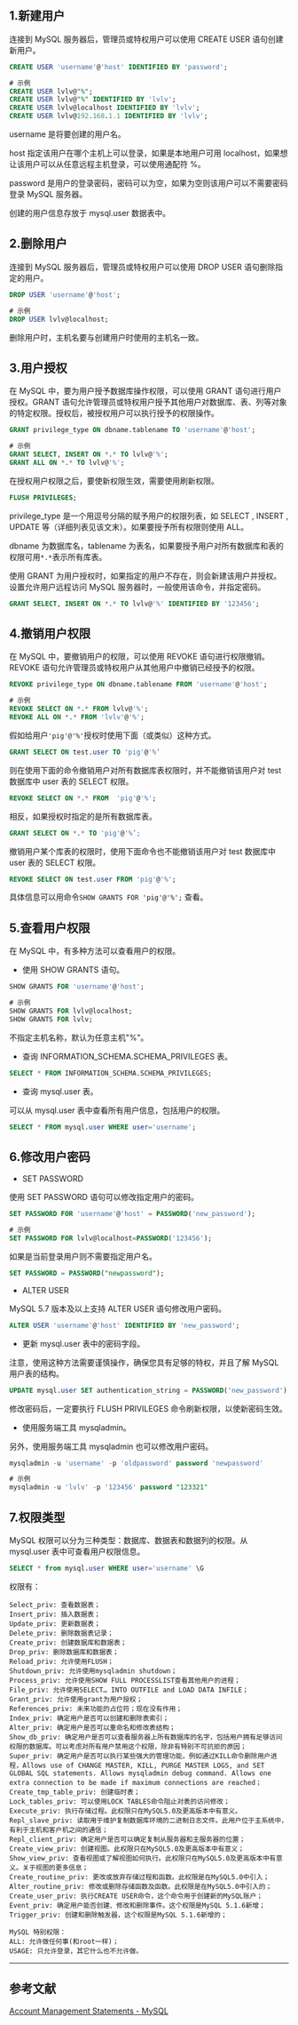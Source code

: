 ﻿## 1.新建用户
连接到 MySQL 服务器后，管理员或特权用户可以使用 CREATE USER 语句创建新用户。
```sql
CREATE USER 'username'@'host' IDENTIFIED BY 'password';

# 示例
CREATE USER lvlv@"%";
CREATE USER lvlv@"%" IDENTIFIED BY 'lvlv';
CREATE USER lvlv@localhost IDENTIFIED BY 'lvlv';
CREATE USER lvlv@192.168.1.1 IDENTIFIED BY 'lvlv';
```
username 是将要创建的用户名。

host 指定该用户在哪个主机上可以登录，如果是本地用户可用 localhost，如果想让该用户可以从任意远程主机登录，可以使用通配符 %。

password 是用户的登录密码，密码可以为空，如果为空则该用户可以不需要密码登录 MySQL 服务器。

创建的用户信息存放于 mysql.user 数据表中。
## 2.删除用户
连接到 MySQL 服务器后，管理员或特权用户可以使用 DROP USER 语句删除指定的用户。
```sql
DROP USER 'username'@'host';

# 示例
DROP USER lvlv@localhost;
```
删除用户时，主机名要与创建用户时使用的主机名一致。

## 3.用户授权
在 MySQL 中，要为用户授予数据库操作权限，可以使用 GRANT 语句进行用户授权。GRANT 语句允许管理员或特权用户授予其他用户对数据库、表、列等对象的特定权限。授权后，被授权用户可以执行授予的权限操作。
```sql
GRANT privilege_type ON dbname.tablename TO 'username'@'host';

# 示例
GRANT SELECT, INSERT ON *.* TO lvlv@'%';
GRANT ALL ON *.* TO lvlv@'%';
```
在授权用户权限之后，要使新权限生效，需要使用刷新权限。
```sql
FLUSH PRIVILEGES;
```
privilege_type 是一个用逗号分隔的赋予用户的权限列表，如 SELECT , INSERT , UPDATE 等（详细列表见该文末）。如果要授予所有权限则使用 ALL。

dbname 为数据库名，tablename 为表名，如果要授予用户对所有数据库和表的权限可用`*.*`表示所有库表。

使用 GRANT 为用户授权时，如果指定的用户不存在，则会新建该用户并授权。设置允许用户远程访问 MySQL 服务器时，一般使用该命令，并指定密码。
```sql
GRANT SELECT, INSERT ON *.* TO lvlv@'%' IDENTIFIED BY '123456';
```
## 4.撤销用户权限
在 MySQL 中，要撤销用户的权限，可以使用 REVOKE 语句进行权限撤销。REVOKE 语句允许管理员或特权用户从其他用户中撤销已经授予的权限。
```sql
REVOKE privilege_type ON dbname.tablename FROM 'username'@'host';

# 示例
REVOKE SELECT ON *.* FROM lvlv@'%';
REVOKE ALL ON *.* FROM 'lvlv'@'%';
```
假如给用户`'pig'@'%'`授权时使用下面（或类似）这种方式。
```sql
GRANT SELECT ON test.user TO 'pig'@'%’
```
则在使用下面的命令撤销用户对所有数据库表权限时，并不能撤销该用户对 test 数据库中 user 表的 SELECT 权限。
```sql
REVOKE SELECT ON *.* FROM  'pig'@'%';
```
相反，如果授权时指定的是所有数据库表。
```sql
GRANT SELECT ON *.* TO 'pig'@'%’;
```
撤销用户某个库表的权限时，使用下面命令也不能撤销该用户对 test 数据库中 user 表的 SELECT 权限。
```sql
REVOKE SELECT ON test.user FROM 'pig'@'%';
```
具体信息可以用命令`SHOW GRANTS FOR 'pig'@'%';` 查看。

## 5.查看用户权限
在 MySQL 中，有多种方法可以查看用户的权限。

- 使用 SHOW GRANTS 语句。
```sql
SHOW GRANTS FOR 'username'@'host';

# 示例
SHOW GRANTS FOR lvlv@localhost;
SHOW GRANTS FOR lvlv;
```
不指定主机名称，默认为任意主机"%"。

- 查询 INFORMATION_SCHEMA.SCHEMA_PRIVILEGES 表。
```sql
SELECT * FROM INFORMATION_SCHEMA.SCHEMA_PRIVILEGES;
```
- 查询 mysql.user 表。

可以从 mysql.user 表中查看所有用户信息，包括用户的权限。
```sql
SELECT * FROM mysql.user WHERE user='username';
```
## 6.修改用户密码
- SET PASSWORD

使用 SET PASSWORD 语句可以修改指定用户的密码。
```sql
SET PASSWORD FOR 'username'@'host' = PASSWORD('new_password');

# 示例
SET PASSWORD FOR lvlv@localhost=PASSWORD('123456');
```
如果是当前登录用户则不需要指定用户名。
```sql
SET PASSWORD = PASSWORD("newpassword");
```

- ALTER USER

MySQL 5.7 版本及以上支持 ALTER USER 语句修改用户密码。
```sql
ALTER USER 'username'@'host' IDENTIFIED BY 'new_password';
```
- 更新 mysql.user 表中的密码字段。

注意，使用这种方法需要谨慎操作，确保您具有足够的特权，并且了解 MySQL 用户表的结构。
```sql
UPDATE mysql.user SET authentication_string = PASSWORD('new_password') WHERE user = 'username' AND host = 'host';
```
修改密码后，一定要执行 FLUSH PRIVILEGES 命令刷新权限，以使新密码生效。

- 使用服务端工具 mysqladmin。

另外，使用服务端工具 mysqladmin 也可以修改用户密码。
```sql
mysqladmin -u 'username' -p 'oldpassword' password 'newpassword'

# 示例
mysqladmin -u 'lvlv' -p '123456' password "123321"
```
## 7.权限类型
MySQL 权限可以分为三种类型：数据库、数据表和数据列的权限。从 mysql.user 表中可查看用户权限信息。
```sql
SELECT * from mysql.user WHERE user='username' \G
```
权限有：
```
Select_priv: 查看数据表；
Insert_priv: 插入数据表；
Update_priv: 更新数据表；
Delete_priv: 删除数据表记录；
Create_priv: 创建数据库和数据表；
Drop_priv: 删除数据库和数据表；
Reload_priv: 允许使用FLUSH； 
Shutdown_priv: 允许使用mysqladmin shutdown；
Process_priv: 允许使用SHOW FULL PROCESSLIST查看其他用户的进程；
File_priv: 允许使用SELECT… INTO OUTFILE and LOAD DATA INFILE；
Grant_priv: 允许使用grant为用户授权；
References_priv: 未来功能的占位符；现在没有作用；
Index_priv: 确定用户是否可以创建和删除表索引；
Alter_priv: 确定用户是否可以重命名和修改表结构；
Show_db_priv: 确定用户是否可以查看服务器上所有数据库的名字，包括用户拥有足够访问权限的数据库。可以考虑对所有用户禁用这个权限，除非有特别不可抗拒的原因；
Super_priv: 确定用户是否可以执行某些强大的管理功能，例如通过KILL命令删除用户进程，Allows use of CHANGE MASTER, KILL, PURGE MASTER LOGS, and SET GLOBAL SQL statements. Allows mysqladmin debug command. Allows one extra connection to be made if maximum connections are reached；
Create_tmp_table_priv: 创建临时表；
Lock_tables_priv: 可以使用LOCK TABLES命令阻止对表的访问修改；
Execute_priv: 执行存储过程。此权限只在MySQL5.0及更高版本中有意义。
Repl_slave_priv: 读取用于维护复制数据库环境的二进制日志文件。此用户位于主系统中，有利于主机和客户机之间的通信；
Repl_client_priv: 确定用户是否可以确定复制从服务器和主服务器的位置；
Create_view_priv: 创建视图。此权限只在MySQL5.0及更高版本中有意义；
Show_view_priv: 查看视图或了解视图如何执行。此权限只在MySQL5.0及更高版本中有意义。关于视图的更多信息；
Create_routine_priv: 更改或放弃存储过程和函数。此权限是在MySQL5.0中引入；
Alter_routine_priv: 修改或删除存储函数及函数。此权限是在MySQL5.0中引入的；
Create_user_priv: 执行CREATE USER命令，这个命令用于创建新的MySQL账户；
Event_priv: 确定用户能否创建、修改和删除事件。这个权限是MySQL 5.1.6新增；
Trigger_priv: 创建和删除触发器，这个权限是MySQL 5.1.6新增的；

MySQL 特别权限： 
ALL: 允许做任何事(和root一样)； 
USAGE: 只允许登录，其它什么也不允许做。
```

---
## 参考文献
[Account Management Statements - MySQL](https://dev.mysql.com/doc/refman/8.1/en/account-management-statements.html)

<Vssue title="DCL数据控制" />